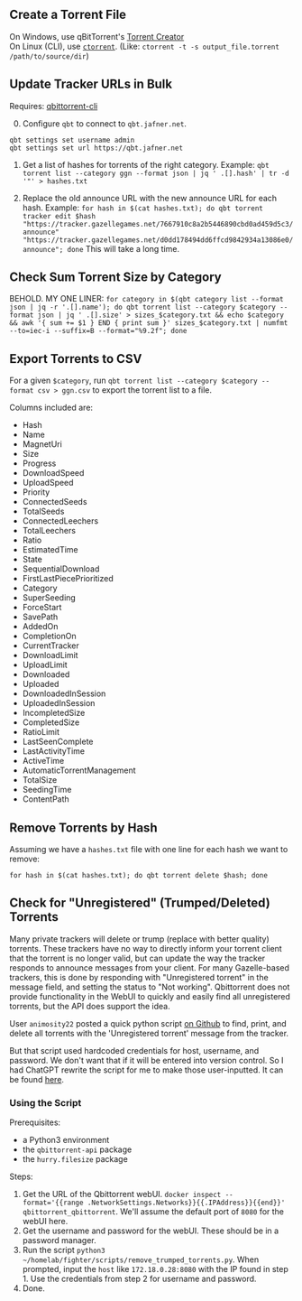 ## Create a Torrent File
On Windows, use qBitTorrent's [Torrent Creator](https://www.ghacks.net/2019/09/20/how-to-create-a-private-torrent-using-qbittorrent/)  
On Linux (CLI), use [`ctorrent`](http://manpages.ubuntu.com/manpages/bionic/man1/ctorrent.1.html). (Like: `ctorrent -t -s output_file.torrent /path/to/source/dir`)

## Update Tracker URLs in Bulk
Requires: [qbittorrent-cli](https://github.com/fedarovich/qbittorrent-cli)

0. Configure `qbt` to connect to `qbt.jafner.net`.
```
qbt settings set username admin
qbt settings set url https://qbt.jafner.net
```

1. Get a list of hashes for torrents of the right category.
Example: `qbt torrent list --category ggn --format json | jq ' .[].hash' | tr -d '"' > hashes.txt`

2. Replace the old announce URL with the new announce URL for each hash. 
Example: `for hash in $(cat hashes.txt); do qbt torrent tracker edit $hash "https://tracker.gazellegames.net/7667910c8a2b5446890cbd0ad459d5c3/announce" "https://tracker.gazellegames.net/d0dd178494dd6ffcd9842934a13086e0/announce"; done`
This will take a long time.

## Check Sum Torrent Size by Category
BEHOLD. MY ONE LINER: `for category in $(qbt category list --format json | jq -r '.[].name'); do qbt torrent list --category $category --format json | jq ' .[].size' > sizes_$category.txt && echo $category && awk '{ sum += $1 } END { print sum }' sizes_$category.txt | numfmt --to=iec-i --suffix=B --format="%9.2f"; done`

## Export Torrents to CSV
For a given `$category`, run `qbt torrent list --category $category --format csv > ggn.csv` to export the torrent list to a file.

Columns included are:

- Hash	
- Name	
- MagnetUri	
- Size	
- Progress	
- DownloadSpeed	
- UploadSpeed	
- Priority	
- ConnectedSeeds	
- TotalSeeds	
- ConnectedLeechers	
- TotalLeechers	
- Ratio	
- EstimatedTime	
- State	
- SequentialDownload	
- FirstLastPiecePrioritized	
- Category	
- SuperSeeding	
- ForceStart	
- SavePath	
- AddedOn	
- CompletionOn	
- CurrentTracker	
- DownloadLimit	
- UploadLimit	
- Downloaded	
- Uploaded	
- DownloadedInSession	
- UploadedInSession	
- IncompletedSize	
- CompletedSize	
- RatioLimit	
- LastSeenComplete	
- LastActivityTime	
- ActiveTime	
- AutomaticTorrentManagement	
- TotalSize	
- SeedingTime	
- ContentPath

## Remove Torrents by Hash

Assuming we have a `hashes.txt` file with one line for each hash we want to remove:

`for hash in $(cat hashes.txt); do qbt torrent delete $hash; done`

## Check for "Unregistered" (Trumped/Deleted) Torrents
Many private trackers will delete or trump (replace with better quality) torrents. These trackers have no way to directly inform your torrent client that the torrent is no longer valid, but can update the way the tracker responds to announce messages from your client. For many Gazelle-based trackers, this is done by responding with "Unregistered torrent" in the message field, and setting the status to "Not working". Qbittorrent does not provide functionality in the WebUI to quickly and easily find all unregistered torrents, but the API does support the idea.  

User `animosity22` posted a quick python script [on Github](https://github.com/qbittorrent/qBittorrent/issues/11469#issuecomment-553459887) to find, print, and delete all torrents with the 'Unregistered torrent' message from the tracker.  

But that script used hardcoded credentials for host, username, and password. We don't want that if it will be entered into version control. So I had ChatGPT rewrite the script for me to make those user-inputted. It can be found [here](../../scripts/remove_trumped_torrents.py).

### Using the Script
Prerequisites: 
- a Python3 environment
- the `qbittorrent-api` package
- the `hurry.filesize` package

Steps:
1. Get the URL of the Qbittorrent webUI. `docker inspect --format='{{range .NetworkSettings.Networks}}{{.IPAddress}}{{end}}' qbittorrent_qbittorrent`. We'll assume the default port of `8080` for the webUI here.
2. Get the username and password for the webUI. These should be in a password manager.
3. Run the script `python3 ~/homelab/fighter/scripts/remove_trumped_torrents.py`. When prompted, input the `host` like `172.18.0.28:8080` with the IP found in step 1. Use the credentials from step 2 for username and password.
4. Done.
